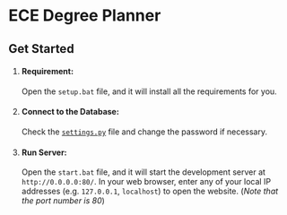 # ECE Degree Planner

## Get Started

1. #### Requirement: 

    Open the `setup.bat` file, and it will install all the requirements for you.
    
2. #### Connect to the Database:

    Check the [`settings.py`](https://github.com/chenyi-w/ece-degree-planner/blob/master/standard/settings.py#L81) file and change the password if necessary.
    
3. #### Run Server:

    Open the `start.bat` file, and it will start the development server at `http://0.0.0.0:80/`.
    In your web browser, enter any of your local IP addresses (e.g. `127.0.0.1`, `localhost`) to open the website. (*Note that the port number is 80*)
